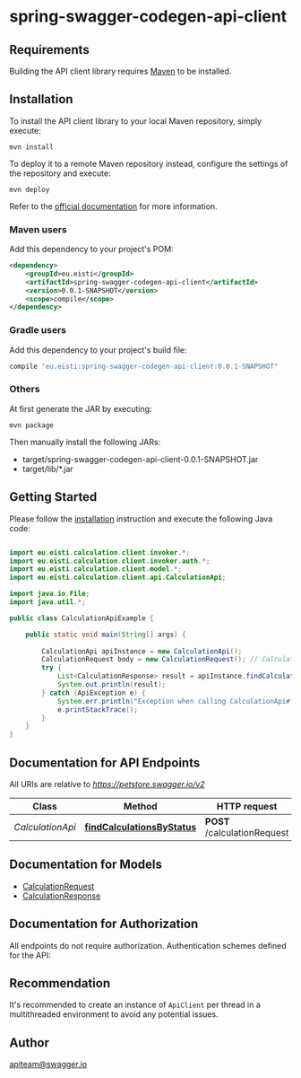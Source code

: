 # spring-swagger-codegen-api-client

## Requirements

Building the API client library requires [Maven](https://maven.apache.org/) to be installed.

## Installation

To install the API client library to your local Maven repository, simply execute:

```shell
mvn install
```

To deploy it to a remote Maven repository instead, configure the settings of the repository and execute:

```shell
mvn deploy
```

Refer to the [official documentation](https://maven.apache.org/plugins/maven-deploy-plugin/usage.html) for more information.

### Maven users

Add this dependency to your project's POM:

```xml
<dependency>
    <groupId>eu.eisti</groupId>
    <artifactId>spring-swagger-codegen-api-client</artifactId>
    <version>0.0.1-SNAPSHOT</version>
    <scope>compile</scope>
</dependency>
```

### Gradle users

Add this dependency to your project's build file:

```groovy
compile "eu.eisti:spring-swagger-codegen-api-client:0.0.1-SNAPSHOT"
```

### Others

At first generate the JAR by executing:

    mvn package

Then manually install the following JARs:

* target/spring-swagger-codegen-api-client-0.0.1-SNAPSHOT.jar
* target/lib/*.jar

## Getting Started

Please follow the [installation](#installation) instruction and execute the following Java code:

```java

import eu.eisti.calculation.client.invoker.*;
import eu.eisti.calculation.client.invoker.auth.*;
import eu.eisti.calculation.client.model.*;
import eu.eisti.calculation.client.api.CalculationApi;

import java.io.File;
import java.util.*;

public class CalculationApiExample {

    public static void main(String[] args) {
        
        CalculationApi apiInstance = new CalculationApi();
        CalculationRequest body = new CalculationRequest(); // CalculationRequest | Status values that need to be considered for filter
        try {
            List<CalculationResponse> result = apiInstance.findCalculationsByStatus(body);
            System.out.println(result);
        } catch (ApiException e) {
            System.err.println("Exception when calling CalculationApi#findCalculationsByStatus");
            e.printStackTrace();
        }
    }
}

```

## Documentation for API Endpoints

All URIs are relative to *https://petstore.swagger.io/v2*

Class | Method | HTTP request | Description
------------ | ------------- | ------------- | -------------
*CalculationApi* | [**findCalculationsByStatus**](docs/CalculationApi.md#findCalculationsByStatus) | **POST** /calculationRequest | Calculations Swagger


## Documentation for Models

 - [CalculationRequest](docs/CalculationRequest.md)
 - [CalculationResponse](docs/CalculationResponse.md)


## Documentation for Authorization

All endpoints do not require authorization.
Authentication schemes defined for the API:

## Recommendation

It's recommended to create an instance of `ApiClient` per thread in a multithreaded environment to avoid any potential issues.

## Author

apiteam@swagger.io

